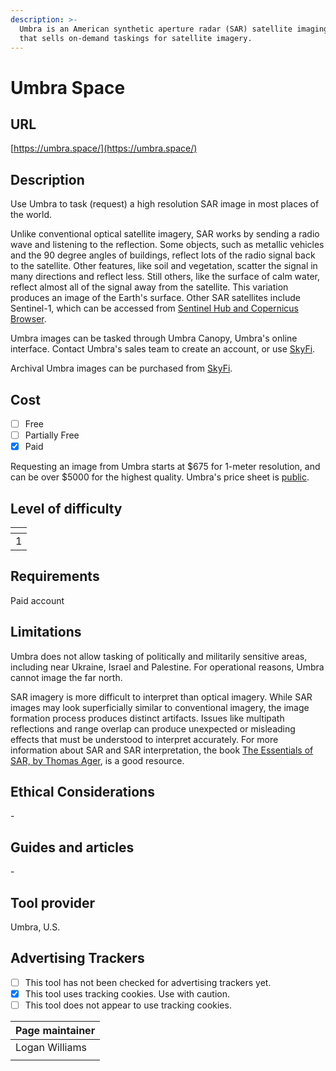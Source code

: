 ```yaml
---
description: >-
  Umbra is an American synthetic aperture radar (SAR) satellite imaging company
  that sells on-demand taskings for satellite imagery.
---
```


# Umbra Space

## URL

[https://umbra.space/](https://umbra.space/)

## Description

Use Umbra to task (request) a high resolution SAR image in most places of the world.

Unlike conventional optical satellite imagery, SAR works by sending a radio wave and listening to the reflection. Some objects, such as metallic vehicles and the 90 degree angles of buildings, reflect lots of the radio signal back to the satellite. Other features, like soil and vegetation, scatter the signal in many directions and reflect less. Still others, like the surface of calm water, reflect almost all of the signal away from the satellite. This variation produces an image of the Earth's surface. Other SAR satellites include Sentinel-1, which can be accessed from [Sentinel Hub and Copernicus Browser](https://bellingcat.gitbook.io/toolkit/more/all-tools/sentinal-hub-playground).

Umbra images can be tasked through Umbra Canopy, Umbra's online interface. Contact Umbra's sales team to create an account, or use [SkyFi](https://bellingcat.gitbook.io/toolkit/more/all-tools/skyfi).

Archival Umbra images can be purchased from [SkyFi](https://bellingcat.gitbook.io/toolkit/more/all-tools/skyfi).

## Cost

* [ ] Free
* [ ] Partially Free
* [x] Paid

Requesting an image from Umbra starts at $675 for 1-meter resolution, and can be over $5000 for the highest quality. Umbra's price sheet is [public](https://umbra.space/pricing/).

## Level of difficulty

<table><thead><tr><th data-type="rating" data-max="5"></th></tr></thead><tbody><tr><td>1</td></tr></tbody></table>

## Requirements

Paid account

## Limitations

Umbra does not allow tasking of politically and militarily sensitive areas, including near Ukraine, Israel and Palestine. For operational reasons, Umbra cannot image the far north.

SAR imagery is more difficult to interpret than optical imagery. While SAR images may look superficially similar to conventional imagery, the image formation process produces distinct artifacts. Issues like multipath reflections and range overlap can produce unexpected or misleading effects that must be understood to interpret accurately. For more information about SAR and SAR interpretation, the book [The Essentials of SAR, by Thomas Ager](https://www.amazon.nl/-/en/Thomas-Ager/dp/B09CGKTLZV), is a good resource.

## Ethical Considerations

\-

## Guides and articles

\-

## Tool provider

Umbra, U.S.

## Advertising Trackers

* [ ] This tool has not been checked for advertising trackers yet.
* [x] This tool uses tracking cookies. Use with caution.
* [ ] This tool does not appear to use tracking cookies.

| Page maintainer |
| --------------- |
| Logan Williams  |
|                 |
